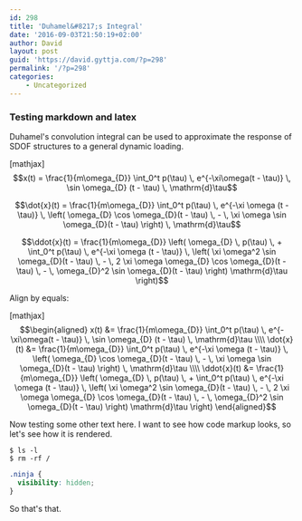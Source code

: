 ```yaml
---
id: 298
title: 'Duhamel&#8217;s Integral'
date: '2016-09-03T21:50:19+02:00'
author: David
layout: post
guid: 'https://david.gyttja.com/?p=298'
permalink: '/?p=298'
categories:
    - Uncategorized
---
```


### Testing markdown and latex

Duhamel's convolution integral can be used to approximate the response of SDOF structures to a general dynamic loading.

[mathjax]
$$x(t) = \frac{1}{m\omega_{D}} \int_0^t p(\tau) \, e^{-\xi\omega(t - \tau)} \, \sin \omega_{D} (t - \tau) \, \mathrm{d}\tau$$

$$\dot{x}(t) = \frac{1}{m\omega_{D}} \int_0^t p(\tau) \, e^{-\xi \omega (t - \tau)} \, \left( \omega_{D} \cos \omega_{D}(t - \tau) \, - \, \xi \omega \sin \omega_{D}(t - \tau) \right) \, \mathrm{d}\tau$$

$$\ddot{x}(t) = \frac{1}{m\omega_{D}} \left( \omega_{D} \, p(\tau) \, + \int_0^t p(\tau) \, e^{-\xi \omega (t - \tau)} \, \left( \xi \omega^2 \sin \omega_{D}(t - \tau) \, - \, 2 \xi \omega \omega_{D} \cos \omega_{D}(t - \tau) \, - \, \omega_{D}^2 \sin \omega_{D}(t - \tau) \right) \mathrm{d}\tau \right)$$

Align by equals:

[mathjax]
$$\begin{aligned}
x(t) &= \frac{1}{m\omega_{D}} \int_0^t p(\tau) \, e^{-\xi\omega(t - \tau)} \, \sin \omega_{D} (t - \tau) \, \mathrm{d}\tau \\\\
\dot{x}(t) &= \frac{1}{m\omega_{D}} \int_0^t p(\tau) \, e^{-\xi \omega (t - \tau)} \, \left( \omega_{D} \cos \omega_{D}(t - \tau) \, - \, \xi \omega \sin \omega_{D}(t - \tau) \right) \, \mathrm{d}\tau \\\\
\ddot{x}(t) &= \frac{1}{m\omega_{D}} \left( \omega_{D} \, p(\tau) \, + \int_0^t p(\tau) \, e^{-\xi \omega (t - \tau)} \, \left( \xi \omega^2 \sin \omega_{D}(t - \tau) \, - \, 2 \xi \omega \omega_{D} \cos \omega_{D}(t - \tau) \, - \, \omega_{D}^2 \sin \omega_{D}(t - \tau) \right) \mathrm{d}\tau \right)
\end{aligned}$$

Now testing some other text here. I want to see how code markup looks, so let's see how it is rendered.

    $ ls -l
    $ rm -rf /

```css
.ninja {
  visibility: hidden;
}
```

So that's that.